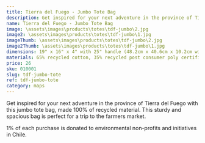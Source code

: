 ```yaml
---
title: Tierra del Fuego - Jumbo Tote Bag
description: Get inspired for your next adventure in the province of Tierra del Fuego with this jumbo tote bag, made 100% of recycled material.
name: Tierra del Fuego - Jumbo Tote Bag
image: \assets\images\products\totes\tdf-jumbo\2.jpg
image2: \assets\images\products\totes\tdf-jumbo\1.jpg
imageThumb: \assets\images\products\totes\tdf-jumbo\2.jpg
image2Thumb: \assets\images\products\totes\tdf-jumbo\1.jpg
dimensions: 19" x 16" x 4" with 25" handle (48.2cm x 40.6cm x 10.2cm with 63.5cm handle)
materials: 65% recycled cotton, 35% recycled post consumer poly certified
price: 26
sku: 010001
slug: tdf-jumbo-tote
ref: tdf-jumbo-tote
category: maps
---
```

Get inspired for your next adventure in the province of Tierra del Fuego with this jumbo tote bag, made 100% of recycled material. This sturdy and spacious bag is perfect for a trip to the farmers market.

1% of each purchase is donated to environmental non-profits and initiatives in Chile.
